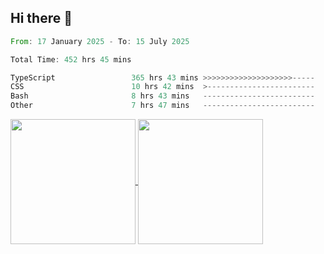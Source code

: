 ## Hi there 👋
<!--START_SECTION:waka-->

```rust
From: 17 January 2025 - To: 15 July 2025

Total Time: 452 hrs 45 mins

TypeScript                 365 hrs 43 mins >>>>>>>>>>>>>>>>>>>>-----   79.41 %
CSS                        10 hrs 42 mins  >------------------------   02.33 %
Bash                       8 hrs 43 mins   -------------------------   01.89 %
Other                      7 hrs 47 mins   -------------------------   01.69 %
```

<!--END_SECTION:waka-->

<a href="https://github.com/anuraghazra/github-readme-stats">
  <img height=200 align="center" src="https://github-readme-stats.vercel.app/api/top-langs/?username=paulgeorge35&layout=donut&langs_count=5&theme=transparent" />
</a>
<a href="https://github.com/anuraghazra/convoychat">
  <img height=200 align="center" src="https://github-readme-stats.vercel.app/api?username=paulgeorge35&show_icons=true&show=prs_merged&theme=transparent&rank_icon=github" />
</a>
